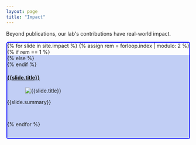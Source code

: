 ```yaml
---
layout: page
title: "Impact"
---
```

Beyond publications, our lab's contributions have real-world impact.

<div class="row" style="margin:auto;justify-content:center;width:99%;max-width:1000px;border:2px solid blue;border-radius:5px">
  {% for slide in site.impact %}
  {% assign rem = forloop.index | modulo: 2 %}
  {% if rem == 1 %}
  <div class="row" style="margin:auto;justify-content:center;width:100%;max-width:1000px;background-color:#c1cef5;padding-bottom:30px">
  {% else %}
  <div class="row" style="margin:auto;justify-content:center;width:100%;max-width:1000px;padding-bottom:30px">
  {% endif %}
	<h4><a href="{{ slide.url | relative_url}}">{{slide.title}}</a></h4>
    <div class="col" style="margin:0 auto;min-width:300px;max-width:400px">
   	  <img src="{{slide.splash | relative_url}}" class="d-block w-100" alt="{{slide.title}}">
    </div>
    <div class="col" style="width:100%;min-width:350px">
	  <p>{{slide.summary}}</p>
    </div>
  </div>
{% endfor %}
</div>

